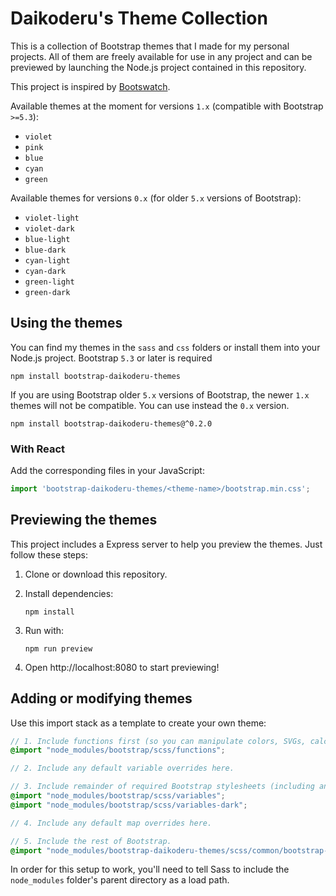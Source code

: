 # Daikoderu's Theme Collection

This is a collection of Bootstrap themes that I made for my personal projects.
All of them are freely available for use in any project and can be previewed
by launching the Node.js project contained in this repository.

This project is inspired by [Bootswatch](https://bootswatch.com/).

Available themes at the moment for versions `1.x` (compatible with Bootstrap `>=5.3`):

*   `violet`
*   `pink`
*   `blue`
*   `cyan`
*   `green`

Available themes for versions `0.x` (for older `5.x` versions of Bootstrap):

*   `violet-light`
*   `violet-dark`
*   `blue-light`
*   `blue-dark`
*   `cyan-light`
*   `cyan-dark`
*   `green-light`
*   `green-dark`


## Using the themes

You can find my themes in the `sass` and `css` folders or install them into your Node.js
project. Bootstrap `5.3` or later is required

```
npm install bootstrap-daikoderu-themes
```

If you are using Bootstrap older `5.x` versions of Bootstrap, the newer `1.x` themes will not be compatible.
You can use instead the `0.x` version.

```
npm install bootstrap-daikoderu-themes@^0.2.0
```

### With React

Add the corresponding files in your JavaScript:

```js
import 'bootstrap-daikoderu-themes/<theme-name>/bootstrap.min.css';
```


## Previewing the themes

This project includes a Express server to help you preview the themes. Just follow these steps:

1.  Clone or download this repository.
2.  Install dependencies:

    ```
    npm install
    ```

3.  Run with:

    ```
    npm run preview
    ```
    
4.  Open http://localhost:8080 to start previewing!


## Adding or modifying themes

Use this import stack as a template to create your own theme:

```scss
// 1. Include functions first (so you can manipulate colors, SVGs, calc, etc).
@import "node_modules/bootstrap/scss/functions";

// 2. Include any default variable overrides here.

// 3. Include remainder of required Bootstrap stylesheets (including any separate color mode stylesheets).
@import "node_modules/bootstrap/scss/variables";
@import "node_modules/bootstrap/scss/variables-dark";

// 4. Include any default map overrides here.

// 5. Include the rest of Bootstrap.
@import "node_modules/bootstrap-daikoderu-themes/scss/common/bootstrap-components"
```

In order for this setup to work, you'll need to tell Sass to include the `node_modules` folder's parent directory as a load path.
